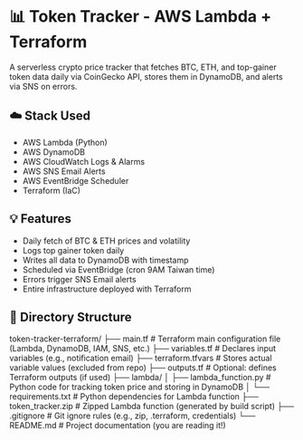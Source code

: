 # 📊 Token Tracker - AWS Lambda + Terraform

A serverless crypto price tracker that fetches BTC, ETH, and top-gainer token data daily via CoinGecko API, stores them in DynamoDB, and alerts via SNS on errors.

## ☁️ Stack Used

- AWS Lambda (Python)
- AWS DynamoDB
- AWS CloudWatch Logs & Alarms
- AWS SNS Email Alerts
- AWS EventBridge Scheduler
- Terraform (IaC)

## 💡 Features

- Daily fetch of BTC & ETH prices and volatility
- Logs top gainer token daily
- Writes all data to DynamoDB with timestamp
- Scheduled via EventBridge (cron 9AM Taiwan time)
- Errors trigger SNS Email alerts
- Entire infrastructure deployed with Terraform

## 📁 Directory Structure
token-tracker-terraform/
├── main.tf                   # Terraform main configuration file (Lambda, DynamoDB, IAM, SNS, etc.)
├── variables.tf              # Declares input variables (e.g., notification email)
├── terraform.tfvars          # Stores actual variable values (excluded from repo)
├── outputs.tf                # Optional: defines Terraform outputs (if used)
├── lambda/
│   ├── lambda_function.py    # Python code for tracking token price and storing in DynamoDB
│   └── requirements.txt      # Python dependencies for Lambda function
├── token_tracker.zip         # Zipped Lambda function (generated by build script)
├── .gitignore                # Git ignore rules (e.g., zip, .terraform, credentials)
└── README.md                 # Project documentation (you are reading it!)


